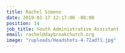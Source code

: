 ```yaml
---
title: Rachel Simeno
date: 2019-02-17 12:17:00 -08:00
position: 14
job_title: Youth Administrative Assistant
email: rachel@daybreakchurch.org
image: "/uploads/Headshots-4-72adf1.jpg"
---
```


